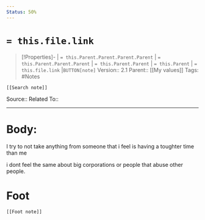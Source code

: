 ```yaml
---
Status: 50%
---
```

# `= this.file.link`
>[!Properties]- | `= this.Parent.Parent.Parent.Parent` |  `= this.Parent.Parent.Parent` | `= this.Parent.Parent` | `= this.Parent` | `= this.file.link` |`BUTTON[note]` 
>Version:: 2.1
>Parent:: [[My values]]
>Tags: #Notes
```meta-bind-embed
[[Search note]]
```
Source::
Related To::
***
# Body:
I try to not take anything from someone that i feel is having a toughter time than me

i dont feel the same about big corporations or people that abuse other people. 








# Foot
```meta-bind-embed
[[Foot note]]
``` 